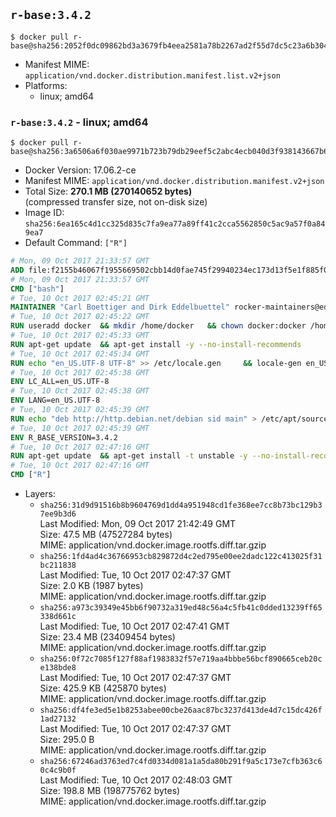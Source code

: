 ## `r-base:3.4.2`

```console
$ docker pull r-base@sha256:2052f0dc09862bd3a3679fb4eea2581a78b2267ad2f55d7dc5c23a6b304bed3f
```

-	Manifest MIME: `application/vnd.docker.distribution.manifest.list.v2+json`
-	Platforms:
	-	linux; amd64

### `r-base:3.4.2` - linux; amd64

```console
$ docker pull r-base@sha256:3a6506a6f030ae9971b723b79db29eef5c2abc4ecb040d3f938143667b66cfa3
```

-	Docker Version: 17.06.2-ce
-	Manifest MIME: `application/vnd.docker.distribution.manifest.v2+json`
-	Total Size: **270.1 MB (270140652 bytes)**  
	(compressed transfer size, not on-disk size)
-	Image ID: `sha256:6ea165c4d1cc325d835c7fa9ea77a89ff41c2cca5562850c5ac9a57f0a849ea7`
-	Default Command: `["R"]`

```dockerfile
# Mon, 09 Oct 2017 21:33:57 GMT
ADD file:f2155b46067f1955669502cbb14d0fae745f29940234ec173d13f5e1f885f041 in / 
# Mon, 09 Oct 2017 21:33:57 GMT
CMD ["bash"]
# Tue, 10 Oct 2017 02:45:21 GMT
MAINTAINER "Carl Boettiger and Dirk Eddelbuettel" rocker-maintainers@eddelbuettel.com
# Tue, 10 Oct 2017 02:45:22 GMT
RUN useradd docker 	&& mkdir /home/docker 	&& chown docker:docker /home/docker 	&& addgroup docker staff
# Tue, 10 Oct 2017 02:45:33 GMT
RUN apt-get update 	&& apt-get install -y --no-install-recommends 		ed 		less 		locales 		vim-tiny 		wget 		ca-certificates 		fonts-texgyre 	&& rm -rf /var/lib/apt/lists/*
# Tue, 10 Oct 2017 02:45:34 GMT
RUN echo "en_US.UTF-8 UTF-8" >> /etc/locale.gen 	&& locale-gen en_US.utf8 	&& /usr/sbin/update-locale LANG=en_US.UTF-8
# Tue, 10 Oct 2017 02:45:38 GMT
ENV LC_ALL=en_US.UTF-8
# Tue, 10 Oct 2017 02:45:38 GMT
ENV LANG=en_US.UTF-8
# Tue, 10 Oct 2017 02:45:39 GMT
RUN echo "deb http://http.debian.net/debian sid main" > /etc/apt/sources.list.d/debian-unstable.list 	&& echo 'APT::Default-Release "testing";' > /etc/apt/apt.conf.d/default
# Tue, 10 Oct 2017 02:45:39 GMT
ENV R_BASE_VERSION=3.4.2
# Tue, 10 Oct 2017 02:47:16 GMT
RUN apt-get update 	&& apt-get install -t unstable -y --no-install-recommends 		littler                 r-cran-littler 		r-base=${R_BASE_VERSION}* 		r-base-dev=${R_BASE_VERSION}* 		r-recommended=${R_BASE_VERSION}*         && echo 'options(repos = c(CRAN = "https://cran.rstudio.com/"), download.file.method = "libcurl")' >> /etc/R/Rprofile.site         && echo 'source("/etc/R/Rprofile.site")' >> /etc/littler.r 	&& ln -s /usr/share/doc/littler/examples/install.r /usr/local/bin/install.r 	&& ln -s /usr/share/doc/littler/examples/install2.r /usr/local/bin/install2.r 	&& ln -s /usr/share/doc/littler/examples/installGithub.r /usr/local/bin/installGithub.r 	&& ln -s /usr/share/doc/littler/examples/testInstalled.r /usr/local/bin/testInstalled.r 	&& install.r docopt 	&& rm -rf /tmp/downloaded_packages/ /tmp/*.rds 	&& rm -rf /var/lib/apt/lists/*
# Tue, 10 Oct 2017 02:47:16 GMT
CMD ["R"]
```

-	Layers:
	-	`sha256:31d9d91516b8b9604769d1dd4a951948cd1fe368ee7cc8b73bc129b37ee9b3d6`  
		Last Modified: Mon, 09 Oct 2017 21:42:49 GMT  
		Size: 47.5 MB (47527284 bytes)  
		MIME: application/vnd.docker.image.rootfs.diff.tar.gzip
	-	`sha256:1fd4ad4c36766953cb829872d4c2ed795e00ee2dadc122c413025f31bc211838`  
		Last Modified: Tue, 10 Oct 2017 02:47:37 GMT  
		Size: 2.0 KB (1987 bytes)  
		MIME: application/vnd.docker.image.rootfs.diff.tar.gzip
	-	`sha256:a973c39349e45bb6f90732a319ed48c56a4c5fb41c0dded13239ff65338d661c`  
		Last Modified: Tue, 10 Oct 2017 02:47:41 GMT  
		Size: 23.4 MB (23409454 bytes)  
		MIME: application/vnd.docker.image.rootfs.diff.tar.gzip
	-	`sha256:0f72c7085f127f88af1983832f57e719aa4bbbe56bcf890665ceb20ce138bde8`  
		Last Modified: Tue, 10 Oct 2017 02:47:37 GMT  
		Size: 425.9 KB (425870 bytes)  
		MIME: application/vnd.docker.image.rootfs.diff.tar.gzip
	-	`sha256:df4fe3ed5e1b8253abee00cbe26aac87bc3237d413de4d7c15dc426f1ad27132`  
		Last Modified: Tue, 10 Oct 2017 02:47:37 GMT  
		Size: 295.0 B  
		MIME: application/vnd.docker.image.rootfs.diff.tar.gzip
	-	`sha256:67246ad3763ed7c4fd0334d081a1a5da80b291f9a5c173e7cfb363c60c4c9b0f`  
		Last Modified: Tue, 10 Oct 2017 02:48:03 GMT  
		Size: 198.8 MB (198775762 bytes)  
		MIME: application/vnd.docker.image.rootfs.diff.tar.gzip
